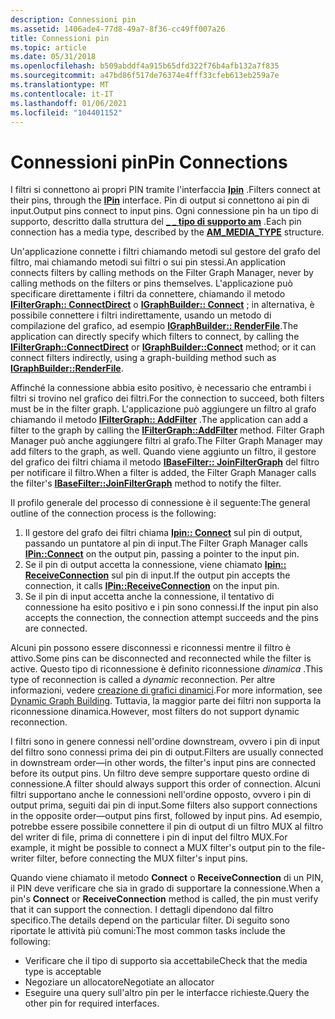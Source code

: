 ```yaml
---
description: Connessioni pin
ms.assetid: 1406ade4-77d8-49a7-8f36-cc49ff007a26
title: Connessioni pin
ms.topic: article
ms.date: 05/31/2018
ms.openlocfilehash: b509abddf4a915b65dfd322f76b4afb132a7f835
ms.sourcegitcommit: a47bd86f517de76374e4fff33cfeb613eb259a7e
ms.translationtype: MT
ms.contentlocale: it-IT
ms.lasthandoff: 01/06/2021
ms.locfileid: "104401152"
---
```

# <a name="pin-connections"></a><span data-ttu-id="9eccb-103">Connessioni pin</span><span class="sxs-lookup"><span data-stu-id="9eccb-103">Pin Connections</span></span>

<span data-ttu-id="9eccb-104">I filtri si connettono ai propri PIN tramite l'interfaccia [**Ipin**](/windows/desktop/api/Strmif/nn-strmif-ipin) .</span><span class="sxs-lookup"><span data-stu-id="9eccb-104">Filters connect at their pins, through the [**IPin**](/windows/desktop/api/Strmif/nn-strmif-ipin) interface.</span></span> <span data-ttu-id="9eccb-105">Pin di output si connettono ai pin di input.</span><span class="sxs-lookup"><span data-stu-id="9eccb-105">Output pins connect to input pins.</span></span> <span data-ttu-id="9eccb-106">Ogni connessione pin ha un tipo di supporto, descritto dalla struttura del [**\_ \_ tipo di supporto am**](/windows/win32/api/strmif/ns-strmif-am_media_type) .</span><span class="sxs-lookup"><span data-stu-id="9eccb-106">Each pin connection has a media type, described by the [**AM\_MEDIA\_TYPE**](/windows/win32/api/strmif/ns-strmif-am_media_type) structure.</span></span>

<span data-ttu-id="9eccb-107">Un'applicazione connette i filtri chiamando metodi sul gestore del grafo del filtro, mai chiamando metodi sui filtri o sui pin stessi.</span><span class="sxs-lookup"><span data-stu-id="9eccb-107">An application connects filters by calling methods on the Filter Graph Manager, never by calling methods on the filters or pins themselves.</span></span> <span data-ttu-id="9eccb-108">L'applicazione può specificare direttamente i filtri da connettere, chiamando il metodo [**IFilterGraph:: ConnectDirect**](/windows/desktop/api/Strmif/nf-strmif-ifiltergraph-connectdirect) o [**IGraphBuilder:: Connect**](/windows/desktop/api/Strmif/nf-strmif-igraphbuilder-connect) ; in alternativa, è possibile connettere i filtri indirettamente, usando un metodo di compilazione del grafico, ad esempio [**IGraphBuilder:: RenderFile**](/windows/desktop/api/Strmif/nf-strmif-igraphbuilder-renderfile).</span><span class="sxs-lookup"><span data-stu-id="9eccb-108">The application can directly specify which filters to connect, by calling the [**IFilterGraph::ConnectDirect**](/windows/desktop/api/Strmif/nf-strmif-ifiltergraph-connectdirect) or [**IGraphBuilder::Connect**](/windows/desktop/api/Strmif/nf-strmif-igraphbuilder-connect) method; or it can connect filters indirectly, using a graph-building method such as [**IGraphBuilder::RenderFile**](/windows/desktop/api/Strmif/nf-strmif-igraphbuilder-renderfile).</span></span>

<span data-ttu-id="9eccb-109">Affinché la connessione abbia esito positivo, è necessario che entrambi i filtri si trovino nel grafico dei filtri.</span><span class="sxs-lookup"><span data-stu-id="9eccb-109">For the connection to succeed, both filters must be in the filter graph.</span></span> <span data-ttu-id="9eccb-110">L'applicazione può aggiungere un filtro al grafo chiamando il metodo [**IFilterGraph:: AddFilter**](/windows/desktop/api/Strmif/nf-strmif-ifiltergraph-addfilter) .</span><span class="sxs-lookup"><span data-stu-id="9eccb-110">The application can add a filter to the graph by calling the [**IFilterGraph::AddFilter**](/windows/desktop/api/Strmif/nf-strmif-ifiltergraph-addfilter) method.</span></span> <span data-ttu-id="9eccb-111">Filter Graph Manager può anche aggiungere filtri al grafo.</span><span class="sxs-lookup"><span data-stu-id="9eccb-111">The Filter Graph Manager may add filters to the graph, as well.</span></span> <span data-ttu-id="9eccb-112">Quando viene aggiunto un filtro, il gestore del grafico dei filtri chiama il metodo [**IBaseFilter:: JoinFilterGraph**](/windows/desktop/api/Strmif/nf-strmif-ibasefilter-joinfiltergraph) del filtro per notificare il filtro.</span><span class="sxs-lookup"><span data-stu-id="9eccb-112">When a filter is added, the Filter Graph Manager calls the filter's [**IBaseFilter::JoinFilterGraph**](/windows/desktop/api/Strmif/nf-strmif-ibasefilter-joinfiltergraph) method to notify the filter.</span></span>

<span data-ttu-id="9eccb-113">Il profilo generale del processo di connessione è il seguente:</span><span class="sxs-lookup"><span data-stu-id="9eccb-113">The general outline of the connection process is the following:</span></span>

1.  <span data-ttu-id="9eccb-114">Il gestore del grafo dei filtri chiama [**Ipin:: Connect**](/windows/desktop/api/Strmif/nf-strmif-ipin-connect) sul pin di output, passando un puntatore al pin di input.</span><span class="sxs-lookup"><span data-stu-id="9eccb-114">The Filter Graph Manager calls [**IPin::Connect**](/windows/desktop/api/Strmif/nf-strmif-ipin-connect) on the output pin, passing a pointer to the input pin.</span></span>
2.  <span data-ttu-id="9eccb-115">Se il pin di output accetta la connessione, viene chiamato [**Ipin:: ReceiveConnection**](/windows/desktop/api/Strmif/nf-strmif-ipin-receiveconnection) sul pin di input.</span><span class="sxs-lookup"><span data-stu-id="9eccb-115">If the output pin accepts the connection, it calls [**IPin::ReceiveConnection**](/windows/desktop/api/Strmif/nf-strmif-ipin-receiveconnection) on the input pin.</span></span>
3.  <span data-ttu-id="9eccb-116">Se il pin di input accetta anche la connessione, il tentativo di connessione ha esito positivo e i pin sono connessi.</span><span class="sxs-lookup"><span data-stu-id="9eccb-116">If the input pin also accepts the connection, the connection attempt succeeds and the pins are connected.</span></span>

<span data-ttu-id="9eccb-117">Alcuni pin possono essere disconnessi e riconnessi mentre il filtro è attivo.</span><span class="sxs-lookup"><span data-stu-id="9eccb-117">Some pins can be disconnected and reconnected while the filter is active.</span></span> <span data-ttu-id="9eccb-118">Questo tipo di riconnessione è definito riconnessione *dinamica* .</span><span class="sxs-lookup"><span data-stu-id="9eccb-118">This type of reconnection is called a *dynamic* reconnection.</span></span> <span data-ttu-id="9eccb-119">Per altre informazioni, vedere [creazione di grafici dinamici](dynamic-graph-building.md).</span><span class="sxs-lookup"><span data-stu-id="9eccb-119">For more information, see [Dynamic Graph Building](dynamic-graph-building.md).</span></span> <span data-ttu-id="9eccb-120">Tuttavia, la maggior parte dei filtri non supporta la riconnessione dinamica.</span><span class="sxs-lookup"><span data-stu-id="9eccb-120">However, most filters do not support dynamic reconnection.</span></span>

<span data-ttu-id="9eccb-121">I filtri sono in genere connessi nell'ordine downstream, ovvero i pin di input del filtro sono connessi prima dei pin di output.</span><span class="sxs-lookup"><span data-stu-id="9eccb-121">Filters are usually connected in downstream order—in other words, the filter's input pins are connected before its output pins.</span></span> <span data-ttu-id="9eccb-122">Un filtro deve sempre supportare questo ordine di connessione.</span><span class="sxs-lookup"><span data-stu-id="9eccb-122">A filter should always support this order of connection.</span></span> <span data-ttu-id="9eccb-123">Alcuni filtri supportano anche le connessioni nell'ordine opposto, ovvero i pin di output prima, seguiti dai pin di input.</span><span class="sxs-lookup"><span data-stu-id="9eccb-123">Some filters also support connections in the opposite order—output pins first, followed by input pins.</span></span> <span data-ttu-id="9eccb-124">Ad esempio, potrebbe essere possibile connettere il pin di output di un filtro MUX al filtro del writer di file, prima di connettere i pin di input del filtro MUX.</span><span class="sxs-lookup"><span data-stu-id="9eccb-124">For example, it might be possible to connect a MUX filter's output pin to the file-writer filter, before connecting the MUX filter's input pins.</span></span>

<span data-ttu-id="9eccb-125">Quando viene chiamato il metodo **Connect** o **ReceiveConnection** di un PIN, il PIN deve verificare che sia in grado di supportare la connessione.</span><span class="sxs-lookup"><span data-stu-id="9eccb-125">When a pin's **Connect** or **ReceiveConnection** method is called, the pin must verify that it can support the connection.</span></span> <span data-ttu-id="9eccb-126">I dettagli dipendono dal filtro specifico.</span><span class="sxs-lookup"><span data-stu-id="9eccb-126">The details depend on the particular filter.</span></span> <span data-ttu-id="9eccb-127">Di seguito sono riportate le attività più comuni:</span><span class="sxs-lookup"><span data-stu-id="9eccb-127">The most common tasks include the following:</span></span>

-   <span data-ttu-id="9eccb-128">Verificare che il tipo di supporto sia accettabile</span><span class="sxs-lookup"><span data-stu-id="9eccb-128">Check that the media type is acceptable</span></span>
-   <span data-ttu-id="9eccb-129">Negoziare un allocatore</span><span class="sxs-lookup"><span data-stu-id="9eccb-129">Negotiate an allocator</span></span>
-   <span data-ttu-id="9eccb-130">Eseguire una query sull'altro pin per le interfacce richieste.</span><span class="sxs-lookup"><span data-stu-id="9eccb-130">Query the other pin for required interfaces.</span></span>

 

 



